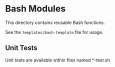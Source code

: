 # Bash Modules

This directory contains reusable Bash functions.

See the `templates/bash-template` file for usage.

## Unit Tests

Unit tests are available within files named *-test.sh
